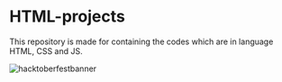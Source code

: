 # HTML-projects
This repository is made for containing the codes which are in language HTML, CSS and JS.

![hacktoberfestbanner](https://user-images.githubusercontent.com/97526225/194758000-e3c8a909-57c4-4806-8ba4-ed70492b0930.jpeg)
